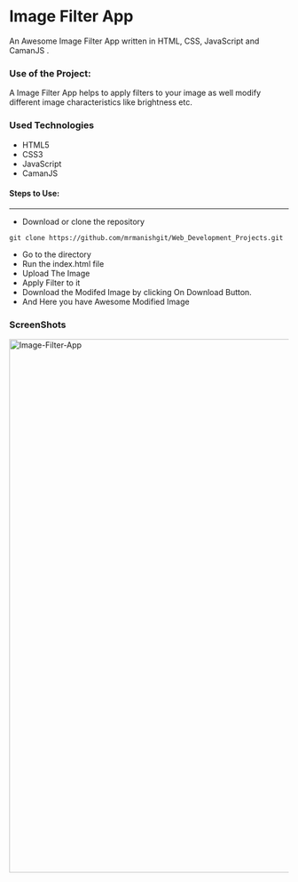 <h1>Image Filter App</h1>

<p>An Awesome Image Filter App written in HTML, CSS, JavaScript and CamanJS .</p>

### Use of the Project:

<p>A Image Filter App helps to apply filters to your image as well modify different image characteristics like brightness etc. </p>

<h3>Used Technologies</h3>
<ul>
  <li>HTML5</li>
  <li>CSS3</li>
  <li>JavaScript</li>
  <li>CamanJS</li>
</ul>

#### Steps to Use:

---

- Download or clone the repository

```
git clone https://github.com/mrmanishgit/Web_Development_Projects.git
```

- Go to the directory
- Run the index.html file
- Upload The Image
- Apply Filter to it
- Download the Modifed Image by clicking On Download Button.
- And Here you have Awesome Modified Image

<h3> ScreenShots </h3> 
<img width="960" alt="Image-Filter-App" src="https://user-images.githubusercontent.com/64218887/124916416-47955680-e010-11eb-85a4-bab19399bf82.png">

<br>

